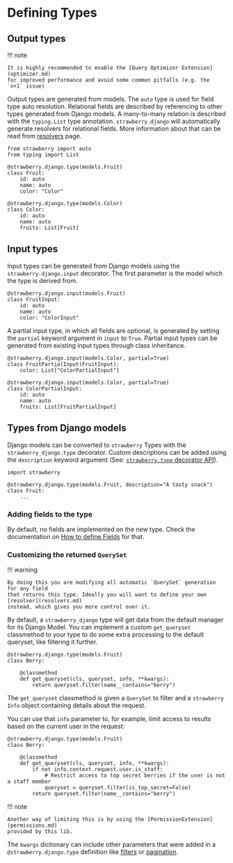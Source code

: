 # Defining Types

## Output types

!!! note

    It is highly recommended to enable the [Query Optimizer Extension](optimizer.md)
    for improved performance and avoid some common pitfalls (e.g. the `n+1` issue)

Output types are generated from models. The `auto` type is used for field type auto resolution.
Relational fields are described by referencing to other types generated from Django models.
A many-to-many relation is described with the `typing.List` type annotation.
`strawberry.django` will automatically generate resolvers for relational fields.
More information about that can be read from [resolvers](resolvers.md) page.

```{.python title=types.py}
from strawberry import auto
from typing import List

@strawberry.django.type(models.Fruit)
class Fruit:
    id: auto
    name: auto
    color: "Color"

@strawberry.django.type(models.Color)
class Color:
    id: auto
    name: auto
    fruits: List[Fruit]
```

## Input types

Input types can be generated from Django models using the `strawberry.django.input` decorator.
The first parameter is the model which the type is derived from.

```{.python title=types.py}
@strawberry.django.input(models.Fruit)
class FruitInput:
    id: auto
    name: auto
    color: "ColorInput"
```

A partial input type, in which all fields are optional, is generated by setting the `partial` keyword argument in `input` to `True`.
Partial input types can be generated from existing input types through class inheritance.

```{.python title=types.py}
@strawberry.django.input(models.Color, partial=True)
class FruitPartialInput(FruitInput):
    color: List["ColorPartialInput"]

@strawberry.django.input(models.Color, partial=True)
class ColorPartialInput:
    id: auto
    name: auto
    fruits: List[FruitPartialInput]
```

## Types from Django models

Django models can be converted to `strawberry` Types with the `strawberry_django.type` decorator. Custom descriptions can be added using the `description` keyword argument (See: [`strawberry.type` decorator API](https://strawberry.rocks/docs/types/object-types#api)).

```{.python title=types.py}
import strawberry

@strawberry.django.type(models.Fruit, description="A tasty snack")
class Fruit:
    ...
```

### Adding fields to the type

By default, no fields are implemented on the new type. Check the documentation
on [How to define Fields](fields.md) for that.

### Customizing the returned `QuerySet`

!!! warning

    By doing this you are modifying all automatic `QuerySet` generation for any field
    that returns this type. Ideally you will want to define your own [resolver](resolvers.md)
    instead, which gives you more control over it.

By default, a `strawberry_django` type will get data from the default manager for its Django Model.
You can implement a custom `get_queryset` classmethod to your type to do some extra processing to the default queryset,
like filtering it further.

```{.python title=types.py}
@strawberry.django.type(models.Fruit)
class Berry:

    @classmethod
    def get_queryset(cls, queryset, info, **kwargs):
        return queryset.filter(name__contains="berry")
```

The `get_queryset` classmethod is given a `QuerySet` to filter and
a `strawberry` `Info` object containing details about the request.

You can use that `info` parameter to, for example,
limit access to results based on the current user in the request:

```{.python title=types.py}
@strawberry.django.type(models.Fruit)
class Berry:

    @classmethod
    def get_queryset(cls, queryset, info, **kwargs):
        if not info.context.request.user.is_staff:
            # Restrict access to top secret berries if the user is not a staff member
            queryset = queryset.filter(is_top_secret=False)
        return queryset.filter(name__contains="berry")
```

!!! note

    Another way of limiting this is by using the [PermissionExtension](permissions.md)
    provided by this lib.

The `kwargs` dictionary can include other parameters that were added in a `@strawberry.django.type` definition
like [filters](filters.md) or [pagination](pagination.md).
